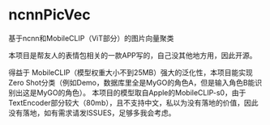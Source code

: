 # ncnnPicVec
基于ncnn和MobileCLIP（ViT部分）的图片向量聚类

本项目是帮友人的表情包相关的一款APP写的，自己没其他地方用，因此开源。

得益于 MobileCLIP（模型权重大小不到25MB）强大的泛化性，本项目能实现 Zero Shot分类（例如Demo，数据库里全是MyGO的角色A，但是输入角色B能识别出这是MyGO的角色）。
本项目的模型取自Apple的MobileCLIP-s0，由于TextEncoder部分较大（80mb），且不支持中文，私以为没有落地的价值，因此没有落地，如有需求请发ISSUES，足够多我会考虑。
